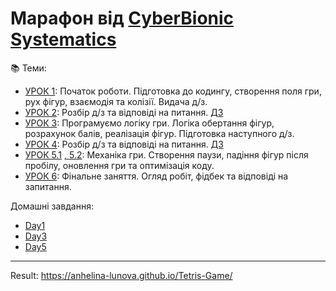 # Марафон від [CyberBionic Systematics](https://edu.cbsystematics.com/ua)

📚 Теми:
- [УРОК 1](https://www.youtube.com/watch?v=DmP18BpwF8Y): Початок роботи. Підготовка до кодингу, створення поля гри, рух фігур, взаємодія та колізії. Видача д/з.
- [УРОК 2](https://youtu.be/gJTdCu4ARc8?si=MddHJfTMXVyeKn6I&t=4457): Розбір д/з та відповіді на питання. [ДЗ](https://www.youtube.com/watch?v=0mDaG6JVyq8)
- [УРОК 3](https://www.youtube.com/watch?v=c0Cj6YhSFqQ): Програмуємо логіку гри. Логіка обертання фігур, розрахунок балів, реалізація фігур. Підготовка наступного д/з.
- [УРОК 4](https://youtu.be/_9Jsc7r3C2w?si=863-D870wW2GsQTg&t=854): Розбір д/з та відповіді на питання. [ДЗ](https://www.youtube.com/watch?v=9yvjwjPNmKA)
- [УРОК 5.1](https://www.youtube.com/watch?v=TOJ_KMvO-Oo) [, 5.2](https://www.youtube.com/watch?v=foxnNNwZyi4): Механіка гри. Створення паузи, падіння фігур після пробілу, оновлення гри та оптимізація коду.
- [УРОК 6](https://www.youtube.com/watch?v=dlQB4xeXqyU): Фінальне заняття. Огляд робіт, фідбек та відповіді на запитання.

Домашні завдання:
- [Day1](https://github.com/anhelina-lunova/Tetris-Game/tree/main/Homeworks/Day1)
- [Day3](https://github.com/anhelina-lunova/Tetris-Game/tree/main/Homeworks/Day3)
- [Day5]()

---

Result: https://anhelina-lunova.github.io/Tetris-Game/
